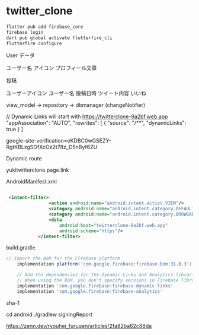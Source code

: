 # twitter_clone

```zsh
flutter pub add firebase_core
firebase login
dart pub global activate flutterfire_cli
flutterfire configure
```

User データ

ユーザー名
アイコン
プロフィール文章

投稿

ユーザーアイコン
ユーザー名
投稿日時
ツイート内容
いいね

view_model -> repository -> dbmanager
(changeNotifier)

// Dynamic Links will start with https://twitterclone-9a2bf.web.app
"appAssociation": "AUTO",
"rewrites": [ { "source": "/**", "dynamicLinks": true } ]

google-site-verification=eKDBC0wGSEZY-RgtKBLxgSOfXcOz2t78z_D5nByf6ZU

Dynamic route

yukitwitterclone.page.link

AndroidManifest.xml

```xml

 <intent-filter>
                <action android:name="android.intent.action.VIEW"/>
                <category android:name="android.intent.category.DEFAULT"/>
                <category android:name="android.intent.category.BROWSABLE"/>
                <data
                    android:host="twitterclone-9a2bf.web.app"
                    android:scheme="https"/>
            </intent-filter>

```

build.gradle

```gradle
// Import the BoM for the Firebase platform
    implementation platform('com.google.firebase:firebase-bom:31.0.3')

    // Add the dependencies for the Dynamic Links and Analytics libraries
    // When using the BoM, you don't specify versions in Firebase library dependencies
    implementation 'com.google.firebase:firebase-dynamic-links'
    implementation 'com.google.firebase:firebase-analytics'

```

sha-1

cd android
./gradlew signingReport

https://zenn.dev/ryouhei_furugen/articles/2fa82ba62c88da
